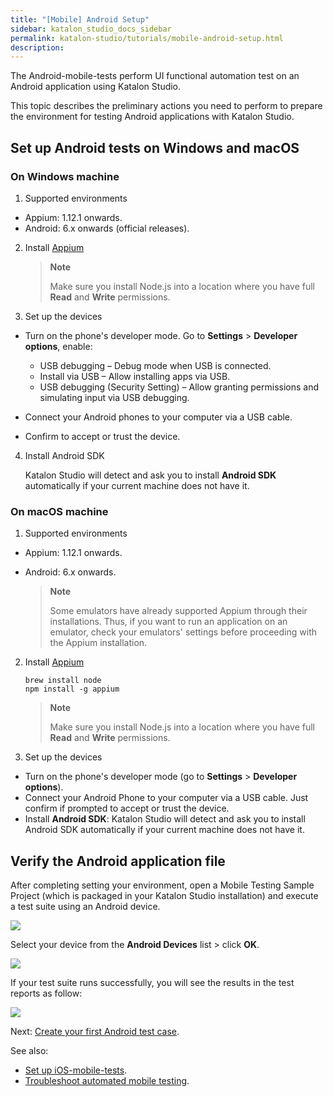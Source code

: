 ```yaml
---
title: "[Mobile] Android Setup"
sidebar: katalon_studio_docs_sidebar
permalink: katalon-studio/tutorials/mobile-android-setup.html
description:
---
```


The Android-mobile-tests perform UI functional automation test on an Android application using Katalon Studio.

This topic describes the preliminary actions you need to perform to prepare the environment for testing Android applications with Katalon Studio.

## Set up Android tests on Windows and macOS
   
### On Windows machine

   1. Supported environments 
   
   * Appium: 1.12.1 onwards.
   * Android: 6.x onwards (official releases).

   2. Install [Appium](http://appium.io/docs/en/about-appium/getting-started/#installing-appium)
   
      > **Note**
      >
      > Make sure you install Node.js into a location where you have full **Read** and **Write** permissions.

   3. Set up the devices
   
   * Turn on the phone's developer mode. Go to **Settings** > **Developer options**, enable:
   
      - USB debugging – Debug mode when USB is connected.
      - Install via USB – Allow installing apps via USB.
      - USB debugging (Security Setting) – Allow granting permissions and simulating input via USB debugging. 
   
   * Connect your Android phones to your computer via a USB cable.
   * Confirm to accept or trust the device.

   4. Install Android SDK
   
      Katalon Studio will detect and ask you to install **Android SDK** automatically if your current machine does not have it.

### On macOS machine

   1. Supported environments

   * Appium: 1.12.1 onwards.
   * Android: 6.x onwards.
   
     > **Note**
     >
     > Some emulators have already supported Appium through their installations. Thus, if you want to run an application on an emulator, check your emulators' settings before proceeding with the Appium installation.

   2. Install [Appium](http://appium.io/docs/en/about-appium/getting-started/#installing-appium)

      `brew install node`\
      `npm install -g appium`

      > **Note**
      >
      > Make sure you install Node.js into a location where you have full **Read** and **Write** permissions.
   
   3. Set up the devices

   * Turn on the phone's developer mode (go to **Settings** > **Developer options**).
   * Connect your Android Phone to your computer via a USB cable. Just confirm if prompted to accept or trust the device.
   * Install **Android SDK**: Katalon Studio will detect and ask you to install Android SDK automatically if your current machine does not have it.

## Verify the Android application file

   After completing setting your environment, open a Mobile Testing Sample Project (which is packaged in  your Katalon Studio installation) and execute a test suite using an Android device. 
   
   ![](https://github.com/katalon-studio/docs-images/raw/master/katalon-studio/docs/mobile-on-macos/image2017-6-29-143A483A34.png)  

   Select your device from the **Android Devices** list > click **OK**. 

   ![](https://github.com/katalon-studio/docs-images/raw/master/katalon-studio/docs/mobile-on-macos/image2018-1-26-183A393A1.png)

   If your test suite runs successfully, you will see the results in the test reports as follow:

   ![](https://github.com/katalon-studio/docs-images/raw/master/katalon-studio/docs/mobile-on-macos/image2018-6-15-173A473A28.png)
   
   Next: [Create your first Android test case](https://docs.katalon.com/katalon-studio/tutorials/mobile-android-setup.html).

   See also:
   * [Set up iOS-mobile-tests](https://docs.katalon.com/katalon-studio/tutorials/mobile-ios-setup.html).
   * [Troubleshoot automated mobile testing](https://docs.katalon.com/katalon-studio/docs/troubleshooting-automated-mobile-testing.html).

